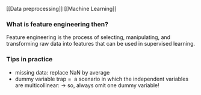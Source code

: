 [[Data preprocessing]]
[[Machine Learning]]

### What is **feature engineering** then?
Feature engineering is the process of selecting, manipulating, and transforming raw data into features that can be used in supervised learning.

### Tips in practice
- missing data: replace NaN by average
- dummy variable trap =  a scenario in which the independent variables are multicollinear:  -> so, always omit one dummy variable!